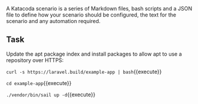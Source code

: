 A Katacoda scenario is a series of Markdown files, bash scripts and a JSON file to define how your scenario should be configured, the text for the scenario and any automation required.

## Task

Update the apt package index and install packages to allow apt to use a repository over HTTPS:

`curl -s https://laravel.build/example-app | bash`{{execute}}


`cd example-app`{{execute}}


`./vendor/bin/sail up -d`{{execute}}
